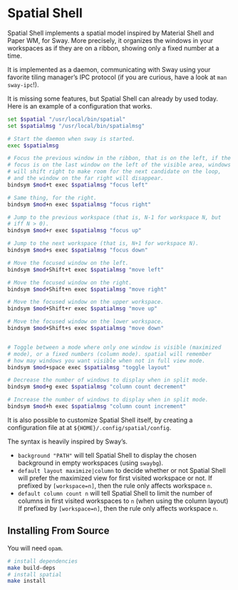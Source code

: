 # Spatial Shell

Spatial Shell implements a spatial model inspired by Material Shell and Paper
WM, for Sway. More precisely, it organizes the windows in your workspaces as if
they are on a ribbon, showing only a fixed number at a time.

It is implemented as a daemon, communicating with Sway using your favorite
tiling manager’s IPC protocol (if you are curious, have a look at `man
sway-ipc`!).

It is missing some features, but Spatial Shell can already by used today. Here
is an example of a configuration that works.

```bash
set $spatial "/usr/local/bin/spatial"
set $spatialmsg "/usr/local/bin/spatialmsg"

# Start the daemon when sway is started.
exec $spatialmsg

# Focus the previous window in the ribbon, that is on the left, if the
# focus is on the last window on the left of the visible area, windows
# will shift right to make room for the next candidate on the loop,
# and the window on the far right will disappear.
bindsym $mod+t exec $spatialmsg "focus left"

# Same thing, for the right.
bindsym $mod+n exec $spatialmsg "focus right"

# Jump to the previous workspace (that is, N-1 for workspace N, but
# iff N > 0).
bindsym $mod+r exec $spatialmsg "focus up"

# Jump to the next workspace (that is, N+1 for workspace N).
bindsym $mod+s exec $spatialmsg "focus down"

# Move the focused window on the left.
bindsym $mod+Shift+t exec $spatialmsg "move left"

# Move the focused window on the right.
bindsym $mod+Shift+n exec $spatialmsg "move right"

# Move the focused window on the upper workspace.
bindsym $mod+Shift+r exec $spatialmsg "move up"

# Move the focused window on the lower workspace.
bindsym $mod+Shift+s exec $spatialmsg "move down"


# Toggle between a mode where only one window is visible (maximized
# mode), or a fixed numbers (column mode). spatial will remember
# how may windows you want visible when not in full view mode.
bindsym $mod+space exec $spatialmsg "toggle layout"

# Decrease the number of windows to display when in split mode.
bindsym $mod+g exec $spatialmsg "column count decrement"

# Increase the number of windows to display when in split mode.
bindsym $mod+h exec $spatialmsg "column count increment"
```

It is also possible to customize Spatial Shell itself, by creating a
configuration file at at `${HOME}/.config/spatial/config`.

The syntax is heavily inspired by Sway’s.

- `background "PATH"` will tell Spatial Shell to display the chosen background
  in empty workspaces (using `swaybg`).
- `default layout maximize|column` to decide whether or not Spatial Shell will
  prefer the maximized view for first visited workspace or not. If prefixed by
  `[workspace=n]`, then the rule only affects workspace `n`.
- `default column count n` will tell Spatial Shell to limit the number of
  columns in first visited workspaces to `n` (when using the column layout)
  If prefixed by `[workspace=n]`, then the rule only affects workspace `n`.

## Installing From Source

You will need `opam`.

```bash
# install dependencies
make build-deps
# install spatial
make install
```
